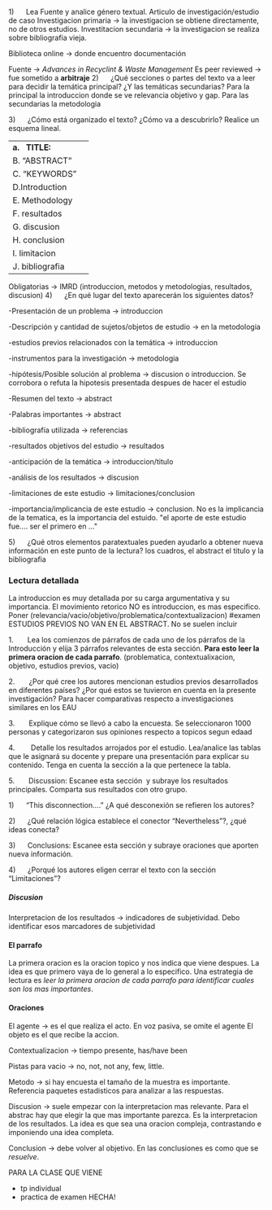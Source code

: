 1)      Lea Fuente y analice género textual. Articulo de investigación/estudio de caso
Investigacion primaria -> la investigacion se obtiene directamente, no de otros estudios.
Investitacion secundaria -> la investigacion se realiza sobre bibliografia vieja.

Biblioteca online -> donde encuentro documentación

Fuente -> *Advances in Recyclint & Waste Management*
Es peer reviewed -> fue sometido a **arbitraje**
2)      ¿Qué secciones o partes del texto va a leer para decidir la temática principal? ¿Y las temáticas secundarias? Para la principal la introduccion donde se ve relevancia objetivo y gap. Para las secundarias la metodologia

3)      ¿Cómo está organizado el texto? ¿Cómo va a descubrirlo? Realice un esquema lineal.

|                 |     |
| --------------- | --- |
| **a.   TITLE:** |     |
| B. “ABSTRACT”   |     |
| C. “KEYWORDS”   |     |
| D.Introduction  |     |
| E. Methodology  |     |
| F. resultados   |     |
| G. discusion    |     |
| H. conclusion   |     |
| I. limitacion   |     |
| J. bibliografia |     |
Obligatorias -> IMRD (introduccion, metodos y metodologias, resultados, discusion)
4)      ¿En qué lugar del texto aparecerán los siguientes datos?

-Presentación de un problema -> introduccion

-Descripción y cantidad de sujetos/objetos de estudio -> en la metodologia

-estudios previos relacionados con la temática -> introduccion

-instrumentos para la investigación -> metodologia

-hipótesis/Posible solución al problema  -> discusion o introduccion. Se corrobora o refuta la hipotesis presentada despues de hacer el estudio

-Resumen del texto -> abstract

-Palabras importantes -> abstract

-bibliografía utilizada -> referencias

-resultados objetivos del estudio -> resultados

-anticipación de la temática -> introduccion/titulo

-análisis de los resultados -> discusion

-limitaciones de este estudio -> limitaciones/conclusion

-importancia/implicancia de este estudio -> conclusion. No es la implicancia de la tematica, es la importancia del estuido. "el aporte de este estudio fue.... ser el primero en ..."

5)      ¿Qué otros elementos paratextuales pueden ayudarlo a obtener nueva información en este punto de la lectura?
los cuadros, el abstract el titulo y la bibliografia
### Lectura detallada
La introduccion es muy detallada por su carga argumentativa y su importancia. El movimiento retorico NO es introduccion, es mas especifico. Poner (relevancia/vacio/objetivo/problematica/contextualizacion) #examen
ESTUDIOS PREVIOS NO VAN EN EL ABSTRACT. No se suelen incluir 


1.       Lea los comienzos de párrafos de cada uno de los párrafos de la Introducción y elija 3 párrafos relevantes de esta sección. **Para esto leer la primera oracion de cada parrafo**. (problematica, contextualixacion, objetivo, estudios previos, vacio)

2.       ¿Por qué cree los autores mencionan estudios previos desarrollados en diferentes países? ¿Por qué estos se tuvieron en cuenta en la presente investigación? Para hacer comparativas respecto a investigaciones similares en los EAU

3.       Explique cómo se llevó a cabo la encuesta. Se seleccionaron 1000 personas y categorizaron sus opiniones respecto a topicos segun edaad

4.        Detalle los resultados arrojados por el estudio. Lea/analice las tablas que le asignará su docente y prepare una presentación para explicar su contenido. Tenga en cuenta la sección a la que pertenece la tabla.

5.       Discussion: Escanee esta sección  y subraye los resultados principales. Comparta sus resultados con otro grupo.

1)      “This disconnection….” ¿A qué desconexión se refieren los autores?

2)      ¿Qué relación lógica establece el conector “Nevertheless”?, ¿qué ideas conecta?

3)      Conclusions: Escanee esta sección y subraye oraciones que aporten nueva información.

4)      ¿Porqué los autores eligen cerrar el texto con la sección “Limitaciones”?

##### Discusion
Interpretacion de los resultados -> indicadores de subjetividad. Debo identificar esos marcadores de subjetividad
#### El parrafo
La primera oracion es la oracion topico y nos indica que viene despues. La idea es que primero vaya de lo general a lo especifico. Una estrategia de lectura es *leer la primera oracion de cada parrafo para identificar cuales son los mas importantes*.

#### Oraciones
El agente -> es el que realiza el acto. En voz pasiva, se omite el agente
El objeto es el que recibe la accion.

Contextualizacion -> tiempo presente, has/have been

Pistas para vacio -> no, not, not any, few, little.

Metodo -> si hay encuesta el tamaño de la muestra es importante. Referencia paquetes estadisticos para analizar a las respuestas.

Discusion -> suele empezar con la interpretacion mas relevante. Para el abstrac hay que elegir la que mas importante parezca. Es la interpretacion de los resultados. La idea es que sea una oracion compleja, contrastando e imponiendo una idea completa.

Conclusion -> debe volver al objetivo. En las conclusiones es como que se *resuelve*.

PARA LA CLASE QUE VIENE
- tp individual
- practica de examen HECHA!